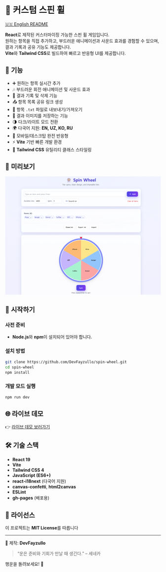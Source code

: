 # 🎡 커스텀 스핀 휠

[🇺🇸 English README](./README.md)

**React**로 제작된 커스터마이징 가능한 스핀 휠 게임입니다.  
원하는 항목을 직접 추가하고, 부드러운 애니메이션과 사운드 효과를 경험할 수 있으며, 결과 기록과 공유 기능도 제공합니다.  
**Vite**와 **Tailwind CSS**로 빌드하여 빠르고 반응형 UI를 제공합니다.

## 🧠 기능

- ➕ 원하는 항목 실시간 추가
- 🎶 부드러운 회전 애니메이션 및 사운드 효과
- 📜 결과 기록 및 삭제 기능
- 📤 항목 목록 공유 링크 생성
- 📂 항목 `.txt` 파일로 내보내기/가져오기
- 📸 결과 이미지를 저장하는 기능
- 🌗 다크/라이트 모드 전환
- 🌍 다국어 지원: **EN, UZ, KO, RU**
- 📱 모바일/데스크탑 완전 반응형
- ⚡ **Vite** 기반 빠른 개발 환경
- 🎨 **Tailwind CSS** 유틸리티 클래스 스타일링

## 📸 미리보기

![screenshot](./public/screenshot.png)

## 🚀 시작하기

### 사전 준비

- **Node.js**와 **npm**이 설치되어 있어야 합니다.

### 설치 방법

```bash
git clone https://github.com/DevFayzullo/spin-wheel.git
cd spin-wheel
npm install
```

### 개발 모드 실행

```bash
npm run dev
```

## 🌐 라이브 데모

👉 [라이브 데모 보러가기](https://DevFayzullo.github.io/spin-wheel)

## 🛠️ 기술 스택

- **React 19**
- **Vite**
- **Tailwind CSS 4**
- **JavaScript (ES6+)**
- **react-i18next** (다국어 지원)
- **canvas-confetti**, **html2canvas**
- **ESLint**
- **gh-pages** (배포용)

## 📄 라이선스

이 프로젝트는 **MIT License**를 따릅니다

---

📌 제작: **DevFayzullo**

> “운은 준비와 기회가 만날 때 생긴다.” – 세네카

행운을 돌려보세요! 🎯

